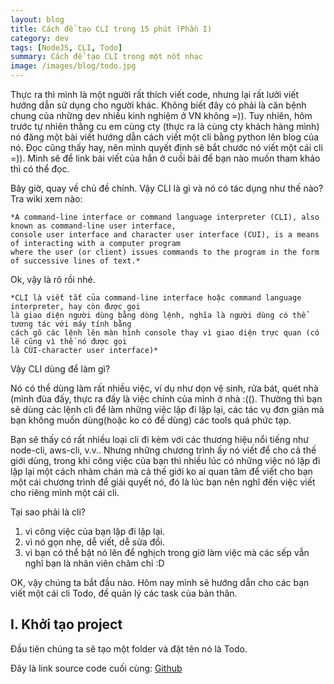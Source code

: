 ```yaml
---
layout: blog
title: Cách để tạo CLI trong 15 phút (Phần I)
category: dev
tags: [NodeJS, CLI, Todo]
summary: Cách để tạo CLI trong một nốt nhạc
image: /images/blog/todo.jpg
---
```


Thực ra thì mình là một người rất thích viết code, nhưng lại rất lười viết hướng dẫn sử dụng cho người khác. Không biết đây có phải là căn bệnh chung của những dev nhiều kinh nghiệm ở VN không =)). Tuy nhiên, hôm trước tự nhiên thằng cu em cùng cty (thực ra là cùng cty khách hàng mình) nó đăng một bài viết hướng dẫn cách viết một cli bằng python lên blog của nó. Đọc cũng thấy hay, nên mình quyết định sẽ bắt chước nó viết một cái cli =)). Mình sẽ để link bài viết của hắn ở cuối bài để bạn nào muốn tham khảo thì có thể đọc.

Bây giờ, quay về chủ đề chính. Vậy CLI là gì và nó có tác dụng như thế nào? Tra wiki xem nào:
```
*A command-line interface or command language interpreter (CLI), also known as command-line user interface, 
console user interface and character user interface (CUI), is a means of interacting with a computer program 
where the user (or client) issues commands to the program in the form of successive lines of text.*
```

Ok, vậy là rõ rồi nhé. 

```
*CLI là viết tắt của command-line interface hoặc command language interpreter, hay còn được gọi 
là giao diện người dùng bằng dòng lệnh, nghĩa là người dùng có thể tương tác với máy tính bằng 
cách gõ các lệnh lên màn hình console thay vì giao diện trực quan (có lẽ cũng vì thế nó được gọi
là CÙI-character user interface)*
```

Vậy CLI dùng để làm gì? 

Nó có thể dùng làm rất nhiều việc, ví dụ như dọn vệ sinh, rửa bát, quét nhà (mình đùa đấy, thực ra đấy là việc chính của mình ở nhà :((). Thường thì bạn sẽ dùng các lệnh cli để làm những việc lặp đi lặp lại, các tác vụ đơn giản mà bạn không muốn dùng(hoặc ko có để dùng) các tools quá phức tạp.

Bạn sẽ thấy có rất nhiều loại cli đi kèm với các thương hiệu nổi tiếng như node-cli, aws-cli, v.v.. Nhưng những chương trình ấy nó viết để cho cả thế giới dùng, trong khi công việc của bạn thì nhiều lúc có những việc nó lặp đi lặp lại một cách nhàm chán mà cả thế giới ko ai quan tâm để viết cho bạn một cái chương trình để giải quyết nó, đó là lúc bạn nên nghĩ đến việc viết cho riêng mình một cái cli.

Tại sao phải là cli?

1. vì công việc của bạn lặp đi lặp lại.
2. vì nó gọn nhẹ, dễ viết, dễ sửa đổi.
3. vì bạn có thể bật nó lên để nghịch trong giờ làm việc mà các sếp vẫn nghĩ bạn là nhân viên chăm chỉ :D

OK, vậy chúng ta bắt đầu nào. Hôm nay mình sẽ hướng dẫn cho các bạn viết một cái cli Todo, để quản lý các task của bản thân.

## I. Khởi tạo project

Đầu tiên chúng ta sẽ tạo một folder và đặt tên nó là Todo.





Đây là link source code cuối cùng: [Github](https://github.com/tokyoshare/node_cli)